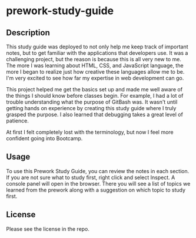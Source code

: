 # prework-study-guide

## Description

This study guide was deployed to not only help me keep track of important notes, but to get familiar with the applications that developers use.
It was a challenging project, but the reason is because this is all very new to me. The more I was learning about HTML, CSS, and JavaScript language, the more I began to realize just how creative these languages allow me to be. I'm very excited to see how far my expertise in web development can go.

This project helped me get the basics set up and made me well aware of the things I should know before classes begin. For example, I had a lot of trouble understanding what the purpose of GitBash was. It wasn't until getting hands on experience by creating this study guide where I truly grasped the purpose. I also learned that debugging takes a great level of patience. 

At first I felt completely lost with the terminology, but now I feel more confident going into Bootcamp. 

## Usage
To use this Prework Study Guide, you can review the notes in each section. If you are not sure what to study first, right click and select Inspect. A console panel will open in the browser. There you will see a list of topics we learned from the prework along with a suggestion on which topic to study first.


## License
Please see the license in the repo.